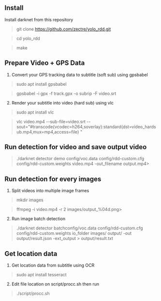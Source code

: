 ## Install
Install darknet from this repository
  >git clone https://github.com/zectre/yolo_rdd.git
  
  >cd yolo_rdd
  
  >make

## Prepare Video + GPS Data
1. Convert your GPS tracking data to subtitle (soft sub) using gpsbabel
  >sudo apt install gpsbabel
  
  >gpsbabel -i gpx -f track.gpx -o subrip -F video.srt
  
2. Render your subtitle into video (hard sub) using vlc
  >sudo apt install vlc
  
  >vlc video.mp4 --sub-file=video.srt --sout="#transcode{vcodec=h264,soverlay}:standard{dst=video_hardsub.mp4,mux=mp4,access=file} "
  
## Run detection for video and save output video
>./darknet detector demo config/voc.data config/rdd-custom.cfg  config/rdd-custom.weights  video.mp4 -out_filename output.mp4>

## Run detection for every images
1. Split videos into multiple image frames
>mkdir images

>ffmpeg -i video.mp4 -r 2 images/output_%04d.png>

2. Run image batch detection
>./darknet detector batchconfig/voc.data config/rdd-custom.cfg  config/rdd-custom.weights io_folder images/ output/ -out output/result.json -ext_output > output/result.txt

## Get location data
1. Get location data from subtitle using OCR
>sudo apt install tesseract

2. Edit file location on script/procc.sh then run
>./script/procc.sh
